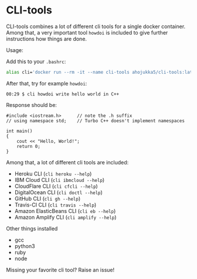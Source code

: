 # CLI-tools

CLI-tools combines a lot of different cli tools for a single docker container.
Among that, a very important tool `howdoi` is included to give further
instructions how things are done.

Usage:

Add this to your `.bashrc`:

```bash
alias cli='docker run --rm -it --name cli-tools ahojukka5/cli-tools:latest'
```

After that, try for example `howdoi`:

```text
00:29 $ cli howdoi write hello world in C++
```

Response should be:

```text
#include <iostream.h>      // note the .h suffix
// using namespace std;    // Turbo C++ doesn't implement namespaces

int main()
{
    cout << "Hello, World!";
    return 0;
}
```

Among that, a lot of different cli tools are included:

- Heroku CLI (`cli heroku --help`)
- IBM Cloud CLI (`cli ibmcloud --help`)
- CloudFlare CLI (`cli cfcli --help`)
- DigitalOcean CLI (`cli doctl --help`)
- GitHub CLI (`cli gh --help`)
- Travis-CI CLI (`cli travis --help`)
- Amazon ElasticBeans CLI (`cli eb --help`)
- Amazon Amplify CLI (`cli amplify --help`)

Other things installed

- gcc
- python3
- ruby
- node

Missing your favorite cli tool? Raise an issue!
